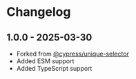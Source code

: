 # Changelog

## 1.0.0 - 2025-03-30

- Forked from [@cypress/unique-selector](https://www.npmjs.com/package/@cypress/unique-selector)
- Added ESM support
- Added TypeScript support
